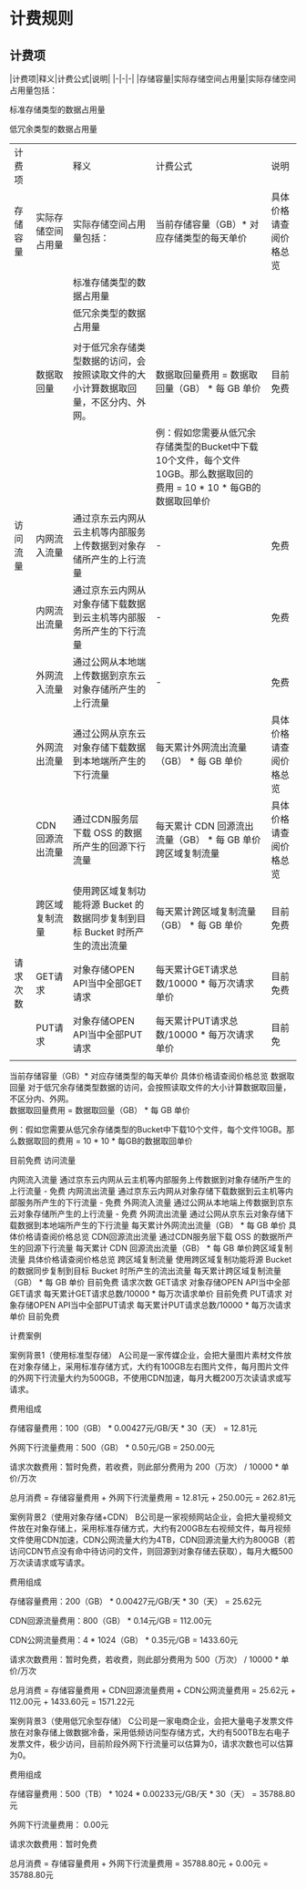 # 计费规则

## 计费项

|计费项|释义|计费公式|说明|
|-|-|-|
|存储容量|实际存储空间占用量|实际存储空间占用量包括：

标准存储类型的数据占用量

低冗余类型的数据占用量

<table>
   <tr>
      <td>计费项</td>
      <td></td>
      <td>释义</td>
      <td>计费公式</td>
      <td>说明</td>
   </tr>
   <tr>
      <td>存储容量</td>
      <td>实际存储空间占用量</td>
      <td>实际存储空间占用量包括：</td>
      <td>当前存储容量（GB）* 对应存储类型的每天单价</td>
      <td>具体价格请查阅价格总览</td>
   </tr>
   <tr>
      <td></td>
      <td></td>
      <td>标准存储类型的数据占用量</td>
      <td></td>
      <td></td>
   </tr>
   <tr>
      <td></td>
      <td></td>
      <td>低冗余类型的数据占用量</td>
      <td></td>
      <td></td>
   </tr>
   <tr>
      <td></td>
      <td></td>
      <td></td>
      <td></td>
      <td></td>
   </tr>
   <tr>
      <td></td>
      <td>数据取回量</td>
      <td>对于低冗余存储类型数据的访问，会按照读取文件的大小计算数据取回量，不区分内、外网。</td>
      <td>数据取回量费用 = 数据取回量（GB） * 每 GB 单价</td>
      <td>目前免费</td>
   </tr>
   <tr>
      <td></td>
      <td></td>
      <td></td>
      <td>例：假如您需要从低冗余存储类型的Bucket中下载10个文件，每个文件10GB。那么数据取回的费用 = 10 * 10 * 每GB的数据取回单价</td>
      <td></td>
   </tr>
   <tr>
      <td>访问流量</td>
      <td>内网流入流量</td>
      <td>通过京东云内网从云主机等内部服务上传数据到对象存储所产生的上行流量</td>
      <td>-</td>
      <td>免费</td>
   </tr>
   <tr>
      <td></td>
      <td>内网流出流量</td>
      <td>通过京东云内网从对象存储下载数据到云主机等内部服务所产生的下行流量</td>
      <td>-</td>
      <td>免费</td>
   </tr>
   <tr>
      <td></td>
      <td>外网流入流量</td>
      <td>通过公网从本地端上传数据到京东云对象存储所产生的上行流量</td>
      <td>-</td>
      <td>免费</td>
   </tr>
   <tr>
      <td></td>
      <td>外网流出流量</td>
      <td>通过公网从京东云对象存储下载数据到本地端所产生的下行流量</td>
      <td>每天累计外网流出流量（GB） * 每 GB 单价</td>
      <td>具体价格请查阅价格总览</td>
   </tr>
   <tr>
      <td></td>
      <td>CDN回源流出流量</td>
      <td>通过CDN服务层下载 OSS 的数据所产生的回源下行流量</td>
      <td>每天累计 CDN 回源流出流量（GB） * 每 GB 单价跨区域复制流量</td>
      <td>具体价格请查阅价格总览</td>
   </tr>
   <tr>
      <td></td>
      <td>跨区域复制流量</td>
      <td>使用跨区域复制功能将源 Bucket 的数据同步复制到目标 Bucket 时所产生的流出流量</td>
      <td>每天累计跨区域复制流量（GB） * 每 GB 单价</td>
      <td>目前免费</td>
   </tr>
   <tr>
      <td>请求次数</td>
      <td>GET请求</td>
      <td>对象存储OPEN API当中全部GET请求</td>
      <td>每天累计GET请求总数/10000 * 每万次请求单价</td>
      <td>目前免费</td>
   </tr>
   <tr>
      <td></td>
      <td>PUT请求</td>
      <td>对象存储OPEN API当中全部PUT请求</td>
      <td>每天累计PUT请求总数/10000 * 每万次请求单价</td>
      <td>目前免</td>
   </tr>
   <tr>
      <td></td>
   </tr>
</table>
 

当前存储容量（GB）* 对应存储类型的每天单价	具体价格请查阅价格总览
数据取回量	对于低冗余存储类型数据的访问，会按照读取文件的大小计算数据取回量，不区分内、外网。	
数据取回量费用 = 数据取回量（GB） * 每 GB 单价

例：假如您需要从低冗余存储类型的Bucket中下载10个文件，每个文件10GB。那么数据取回的费用 = 10 * 10 * 每GB的数据取回单价

目前免费
访问流量




内网流入流量	通过京东云内网从云主机等内部服务上传数据到对象存储所产生的上行流量	-	免费
内网流出流量	通过京东云内网从对象存储下载数据到云主机等内部服务所产生的下行流量	-	免费
外网流入流量	通过公网从本地端上传数据到京东云对象存储所产生的上行流量	-	免费
外网流出流量	通过公网从京东云对象存储下载数据到本地端所产生的下行流量	每天累计外网流出流量（GB） * 每 GB 单价	具体价格请查阅价格总览
CDN回源流出流量	通过CDN服务层下载 OSS 的数据所产生的回源下行流量	每天累计 CDN 回源流出流量（GB） * 每 GB 单价跨区域复制流量	具体价格请查阅价格总览
跨区域复制流量	使用跨区域复制功能将源 Bucket 的数据同步复制到目标 Bucket 时所产生的流出流量	每天累计跨区域复制流量（GB） * 每 GB 单价	目前免费
请求次数	GET请求	对象存储OPEN API当中全部GET请求	每天累计GET请求总数/10000 * 每万次请求单价	目前免费
PUT请求	对象存储OPEN API当中全部PUT请求	每天累计PUT请求总数/10000 * 每万次请求单价	目前免费


计费案例

案例背景1（使用标准型存储）
A公司是一家传媒企业，会把大量图片素材文件放在对象存储上，采用标准存储方式，大约有100GB左右图片文件，每月图片文件的外网下行流量大约为500GB，不使用CDN加速，每月大概200万次读请求或写请求。

费用组成

存储容量费用：100（GB） * 0.00427元/GB/天 * 30（天） = 12.81元

外网下行流量费用：500（GB） * 0.50元/GB = 250.00元

请求次数费用：暂时免费，若收费，则此部分费用为 200（万次） / 10000  * 单价/万次

总月消费 = 存储容量费用 + 外网下行流量费用 = 12.81元 + 250.00元 = 262.81元

案例背景2（使用对象存储+CDN）
B公司是一家视频网站企业，会把大量视频文件放在对象存储上，采用标准存储方式，大约有200GB左右视频文件，每月视频文件使用CDN加速，CDN公网流量大约为4TB，CDN回源流量大约为800GB（若访问CDN节点没有命中待访问的文件，则回源到对象存储去获取），每月大概500万次读请求或写请求。

费用组成

存储容量费用：200（GB） * 0.00427元/GB/天 * 30（天） = 25.62元

CDN回源流量费用：800（GB） * 0.14元/GB = 112.00元

CDN公网流量费用：4 * 1024（GB） * 0.35元/GB = 1433.60元

请求次数费用：暂时免费，若收费，则此部分费用为 500（万次） / 10000  * 单价/万次

总月消费 = 存储容量费用 + CDN回源流量费用 + CDN公网流量费用 = 25.62元 + 112.00元 + 1433.60元 = 1571.22元

案例背景3（使用低冗余型存储）
C公司是一家电商企业，会把大量电子发票文件放在对象存储上做数据冷备，采用低频访问型存储方式，大约有500TB左右电子发票文件，极少访问，目前阶段外网下行流量可以估算为0，请求次数也可以估算为0。

费用组成

存储容量费用：500（TB） * 1024 *  0.00233元/GB/天 * 30（天） = 35788.80元

外网下行流量费用： 0.00元

请求次数费用：暂时免费

总月消费 = 存储容量费用 + 外网下行流量费用 = 35788.80元 + 0.00元 = 35788.80元

